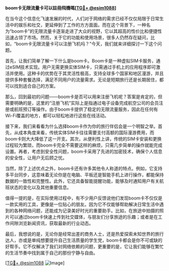 **boom卡无限流量卡可以註冊飛機嗎[[TG💪+ @esim1088](https://t.me/s/esim1088)]**

在当今这个信息化飞速发展的时代，人们对于网络的需求已经不仅仅局限于日常生活中的娱乐和社交，更延伸到了工作的方方面面。而在这个背景下，一种名为“boom卡”的无限流量卡逐渐走进了大众的视野，它以其超高的性价比和便捷性迅速占领了市场。然而，关于它的功能和使用场景，很多人仍然存在疑问，比如，“boom卡无限流量卡可以注册飞机吗？”今天，我们就来详细探讨一下这个问题。

首先，让我们简单了解一下什么是boom卡。Boom卡是一种虚拟SIM卡服务，通过eSIM技术实现。用户无需更换实体SIM卡，只需通过手机上的应用程序即可激活并使用。这种卡的优势在于其灵活性极高，支持全球多个国家和地区漫游，并且提供多种套餐选择，满足不同用户的流量需求。无论是短期旅行还是长期居住，都可以找到适合自己的方案。

那么，回到最初的问题——boom卡是否可以用来注册飞机呢？答案是肯定的，但需要明确的是，这里的“注册飞机”实际上是指通过电子设备完成航空公司的会员注册或航班预订等操作。由于boom卡提供了稳定的无限流量服务，因此在任何有Wi-Fi覆盖的地方，都可以轻松地进行这些在线活动。

接下来，我们来看看为什么选择boom卡作为你的旅行伴侣会是一个明智之举。首先，从成本角度来看，传统实体SIM卡往往需要支付高额的国际漫游费用，而boom卡则大大降低了这一开支。其次，从便利性上讲，传统的SIM卡安装和更换过程较为繁琐，而boom卡完全不需要这样的麻烦，只需几步简单的操作就能完成设置。再者，考虑到安全性问题，boom卡采用了先进的加密技术，确保个人信息的安全性，让用户无后顾之忧。

当然，除了上述优点之外，boom卡还有许多其他令人称道的特点。例如，它支持多平台同步，这意味着无论你是在电脑、平板还是智能手机上进行操作，都能保持数据的一致性和完整性。此外，它还具备智能提醒功能，能够及时通知用户有关航班状态的变化以及其他重要信息。

值得一提的是，在实际使用过程中，有不少用户反馈说他们发现boom卡不仅仅是一款实用的工具，更像是一位贴心的朋友。因为它不仅能够帮助解决日常生活中遇到的各种网络问题，还能成为记录美好时光的重要助手。比如，在旅途中拍摄的照片可以通过boom卡快速上传到社交媒体，与朋友们分享旅途的乐趣；或者是在工作间隙浏览新闻资讯，获取最新的行业动态。

最后，我想说的是，无论你是经常出差的商务人士，还是热爱探索未知世界的旅行达人，亦或是单纯想要提升自己生活质量的学生党，boom卡都会是你不可或缺的好帮手。它不仅解决了我们对网络依赖的问题，更重要的是，它让我们能够在繁忙的生活节奏中找到属于自己的那份宁静与自由。

[[TG💪+ @esim1088](https://t.me/s/esim1088) ![Image](https://i.postimg.cc/4NQfJmqS/Snipaste-2025-05-13-00-14-12.png)]